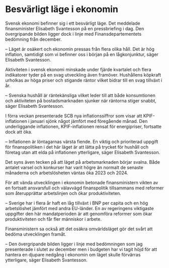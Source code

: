 # Besvärligt läge i ekonomin

Svensk ekonomi befinner sig i ett besvärligt läge. Det meddelade finansminister Elisabeth Svantesson på en pressbriefing i dag. Den övergripande bilden ligger dock i linje med Finansdepartementets bedömning från december.


– Läget är osäkert och ekonomin pressas från flera olika håll. Det är hög inflation, samtidigt som vi befinner oss i början på en lågkonjunktur, säger Elisabeth Svantesson.

Aktiviteten i svensk ekonomi minskade under fjärde kvartalet och flera indikatorer tyder på en svag utveckling även framöver. Hushållens köpkraft urholkas av höga priser och stigande räntor vilket bidrar till en svag tillväxt i år.

– Svenska hushåll är räntekänsliga vilket leder till att både konsumtionen och aktiviteten på bostadsmarknaden sjunker när räntorna stiger snabbt, säger Elisabeth Svantesson.

I förra veckan presenterade SCB nya inflationssiffror som visar att KPIF\-inflationen i januari sjönk något jämfört med föregående månad. Den underliggande inflationen, KPIF\-inflationen rensat för energipriser, fortsatte dock att öka.

– Inflationen är löntagarnas värsta fiende. En viktig och prioriterad uppgift för finanspolitiken i det här läget är att lätta på trycket för hushåll och företag utan att elda på inflationen ytterligare, säger Elisabeth Svantesson.

Det syns även tecken på att läget på arbetsmarknaden börjar svalna. Både antalet varsel och konkurser har varit högre än normalt de senaste månaderna och arbetslösheten väntas öka 2023 och 2024\.

För att vända utvecklingen i ekonomin betonade finansministern vikten av en fortsatt ansvarsfull och välavvägd finanspolitik tillsammans med reformer som återupprättar arbetslinjen och ökar produktiviteten.

– Sverige har i flera år haft en låg tillväxt i BNP per capita och en hög arbetslöshet jämfört med andra EU\-länder. En av regeringens viktigaste uppgifter den här mandatperioden är att genomföra reformer som ökar produktiviteten och får fler människor i arbete.

Finansministern sa också att det osäkra omvärldsläget gör det svårt att bedöma utvecklingen framåt.

– Den övergripande bilden ligger i linje med bedömningen som jag presenterade i slutet av december men i budgeten har vi tagit höjd för att hantera en djupare nedgång i ekonomin om läget skulle förvärras ytterligare, säger Elisabeth Svantesson.

